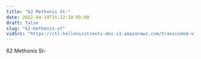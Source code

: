 ```yaml
---
title: "62 Methonis St-"
date: 2022-04-19T15:22:10-05:00
draft: false
slug: "62-methonis-st"
vidSrc: "https://ctl-hellenicstreets-dev.s3.amazonaws.com/transcoded-videos/62%20Methonis%20St-.mp4"
---
```


62 Methonis St-
